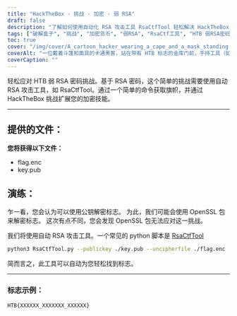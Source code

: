 ```yaml
---
title: "HackTheBox - 挑战 - 加密 - 弱 RSA"
draft: false
description: "了解如何使用自动化 RSA 攻击工具 RsaCtfTool 轻松解决 HackTheBox 弱 RSA 加密挑战。"
tags: ["破解盒子", "挑战", "加密货币", "弱RSA", "RsaCtf工具", "HTB 弱RSA密码", "轻松挑战", "RSA密码", "flag.enc", "key.pub", "OpenSSL 包", "自动 RSA 攻击工具", "蟒蛇脚本", "RsaCtf工具", "蟒蛇3", "公钥", "解密文件", "标志示例"]
toc: true
cover: "/img/cover/A_cartoon_hacker_wearing_a_cape_and_a_mask_standing.png"
coverAlt: "一位戴着斗篷和面具的卡通黑客，站在带有 HTB 标志的金库门前，手持工具（如扳手或螺丝刀），背景为绿色，象征成功，上方对话泡泡中有旗帜他们的头。"
coverCaption: ""
---
```

 轻松应对 HTB 弱 RSA 密码挑战。基于 RSA 密码，这个简单的挑战需要使用自动 RSA 攻击工具，如 RsaCtfTool。通过一个简单的命令获取旗帜，并通过 HackTheBox 挑战扩展您的加密技能。

______

## 提供的文件：

**您将获得以下文件：**
- flag.enc
- key.pub

## 演练：

乍一看，您会认为可以使用公钥解密标志。
为此，我们可能会使用 OpenSSL 包来解密标志。
这次有点不同，您会发现 OpenSSL 包无法应对这一挑战。

我们将使用自动 RSA 攻击工具。一个常见的 python 脚本是 [RsaCtfTool](https://github.com/Ganapati/RsaCtfTool)

```bash
python3 RsaCtfTool.py --publickey ./key.pub --uncipherfile ./flag.enc 
```
  
简而言之，此工具可以自动为您轻松找到标志。

______

### 标志示例：
```
HTB{XXXXXX_XXXXXXX_XXXXXX}
```

